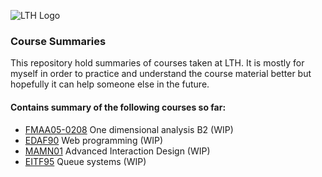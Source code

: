 ![LTH Logo][lth-logo]

### Course Summaries
This repository hold summaries of courses taken at LTH. It is mostly for myself in order to practice and understand the course material better but hopefully it can help someone else in the future. 

#### Contains summary of the following courses so far:
* [FMAA05-0208][fmaa05-0208] One dimensional analysis B2 (WIP)
* [EDAF90][edaf90] Web programming (WIP)
* [MAMN01][mamn01] Advanced Interaction Design (WIP)
* [EITF95][eitf95] Queue systems (WIP)

[fmaa05-0208]: http://www.ctr.maths.lu.se/course/endimb2/
[edaf90]: http://cs.lth.se/edaf90/
[mamn01]: http://www.eat.lth.se/kurser/interaktionsdesign/avancerad-interaktionsdesign-mamn01/
[eitf95]: https://www.eit.lth.se/kurs/eitf95

[lth-logo]: https://upload.wikimedia.org/wikipedia/commons/thumb/4/4f/U%2B2115.svg/170px-U%2B2115.svg.png "LTH Logo"

